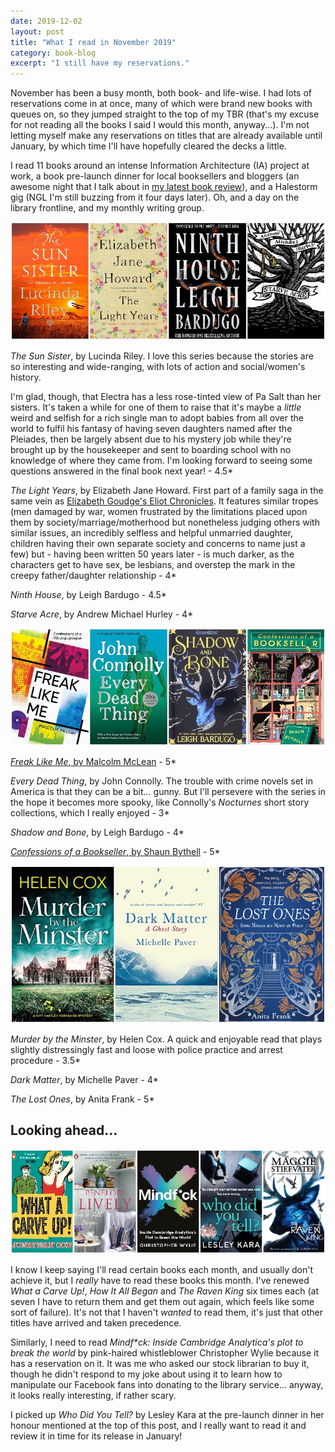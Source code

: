 ```yaml
---
date: 2019-12-02
layout: post
title: "What I read in November 2019"
category: book-blog
excerpt: "I still have my reservations."
---
```


November has been a busy month, both book- and life-wise. I had lots of reservations come in at once, many of which were brand new books with queues on, so they jumped straight to the top of my TBR (that's my excuse for not reading all the books I said I would this month, anyway...). I'm not letting myself make any reservations on titles that are already available until January, by which time I'll have hopefully cleared the decks a little.

I read 11 books around an intense Information Architecture (IA) project at work, a book pre-launch dinner for local booksellers and bloggers (an awesome night that I talk about in [my latest book review](/book-blog/2019/11/29/confessions-of-a-bookseller-by-shaun-bythell/)), and a Halestorm gig (NGL I'm still buzzing from it four days later). Oh, and a day on the library frontline, and my monthly writing group.

![The Sun Sister, The Light Years, Ninth House, Starve Acre](/images/november-collage-1.jpg)

<cite>The Sun Sister</cite>, by Lucinda Riley. I love this series because the stories are so interesting and wide-ranging, with lots of action and social/women's history.

I'm glad, though, that Electra has a less rose-tinted view of Pa Salt than her sisters. It's taken a while for one of them to raise that it's maybe a *little* weird and selfish for a rich single man to adopt babies from all over the world to fulfil his fantasy of having seven daughters named after the Pleiades, then be largely absent due to his mystery job while they're brought up by the housekeeper and sent to boarding school with no knowledge of where they came from. I'm looking forward to seeing some questions answered in the final book next year! - 4.5*

<cite>The Light Years</cite>, by Elizabeth Jane Howard. First part of a family saga in the same vein as [Elizabeth Goudge's Eliot Chronicles](/book-blog/2019/09/08/the-eliot-chronicles-by-elizabeth-goudge/). It features similar tropes (men damaged by war, women frustrated by the limitations placed upon them by society/marriage/motherhood but nonetheless judging others with similar issues, an incredibly selfless and helpful unmarried daughter, children having their own separate society and concerns to name just a few) but - having been written 50 years later - is much darker, as the characters get to have sex, be lesbians, and overstep the mark in the creepy father/daughter relationship - 4*

<cite>Ninth House</cite>, by Leigh Bardugo - 4.5*

<cite>Starve Acre</cite>, by Andrew Michael Hurley - 4*

![Freak Like Me, Every Dead Thing, Shadow and Bone, Confessions of a Bookseller](/images/november-collage-2.jpg)

[<cite>Freak Like Me</cite>, by Malcolm McLean](/book-blog/2019/11/16/freak-like-me-by-malcolm-mclean/) - 5*

<cite>Every Dead Thing</cite>, by John Connolly. The trouble with crime novels set in America is that they can be a bit... gunny. But I'll persevere with the series in the hope it becomes more spooky, like Connolly's <cite>Nocturnes</cite> short story collections, which I really enjoyed - 3*

<cite>Shadow and Bone</cite>, by Leigh Bardugo - 4*

[<cite>Confessions of a Bookseller</cite>, by Shaun Bythell](/book-blog/2019/11/29/confessions-of-a-bookseller-by-shaun-bythell/) - 5*

![Murder by the Minster, Dark Matter, The Lost Ones](/images/november-collage-3.jpg)

<cite>Murder by the Minster</cite>, by Helen Cox. A quick and enjoyable read that plays slightly distressingly fast and loose with police practice and arrest procedure - 3.5*

<cite>Dark Matter</cite>, by Michelle Paver - 4*

<cite>The Lost Ones</cite>, by Anita Frank - 5*

## Looking ahead...

![What a Carve Up!, How It All Began, Mindf*ck, Who Did You Tell?, The Raven King](/images/november-collage-4.jpg)

I know I keep saying I'll read certain books each month, and usually don't achieve it, but I *really* have to read these books this month. I've renewed <cite>What a Carve Up!</cite>, <cite>How It All Began</cite> and <cite>The Raven King</cite> six times each (at seven I have to return them and get them out again, which feels like some sort of failure). It's not that I haven't *wanted* to read them, it's just that other titles have arrived and taken precedence.

Similarly, I need to read <cite>Mindf*ck: Inside Cambridge Analytica's plot to break the world</cite> by pink-haired whistleblower Christopher Wylie because it has a reservation on it. It was me who asked our stock librarian to buy it, though he didn't respond to my joke about using it to learn how to manipulate our Facebook fans into donating to the library service... anyway, it looks really interesting, if rather scary.

I picked up <cite>Who Did You Tell?</cite> by Lesley Kara at the pre-launch dinner in her honour mentioned at the top of this post, and I really want to read it and review it in time for its release in January!
